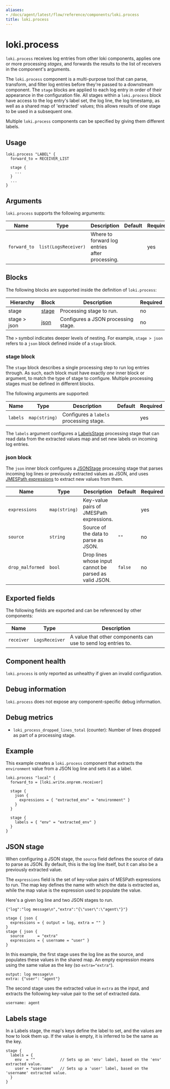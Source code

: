 ```yaml
---
aliases:
- /docs/agent/latest/flow/reference/components/loki.process
title: loki.process
---
```


# loki.process

`loki.process` receives log entries from other loki components, applies one or
more processing _stages_, and forwards the results to the list of receivers
in the component's arguments.

The `loki.process` component is a multi-purpose tool that can parse, transform,
and filter log entries before they're passed to a downstream component. The
`stage` blocks are applied to each log entry in order of their appearance in
the configuration file. All stages within a `loki.process` block have access to
the log entry's label set, the log line, the log timestamp, as well as a shared
map of 'extracted' values; this allows results of one stage to be used in a
subsequent one.

Multiple `loki.process` components can be specified by giving them
different labels.

## Usage

```river
loki.process "LABEL" {
  forward_to = RECEIVER_LIST

  stage {
    ...
  }
  ...
}
```

## Arguments

`loki.process` supports the following arguments:

Name              | Type                 | Description                                      | Default | Required
----------------- | -------------------- | ------------------------------------------------ | ------- | --------
`forward_to`      | `list(LogsReceiver)` | Where to forward log entries after processing. | | yes

## Blocks

The following blocks are supported inside the definition of `loki.process`:

Hierarchy    | Block | Description | Required
---------    | ----- | ----------- | --------
stage        | [stage][] | Processing stage to run. | no
stage > json | [json][]  | Configures a JSON processing stage.  | no

The `>` symbol indicates deeper levels of nesting. For example, `stage > json`
refers to a `json` block defined inside of a `stage` block.

[stage]: #stage-block
[json]: #json-block

### stage block

The `stage` block describes a single processing step to run log entries
through. As such, each block must have exactly _one_ inner block or argument,
to match the type of stage to configure. Multiple processing stages must be
defined in different blocks.

The following arguments are supported:

Name                  | Type          | Description                               | Default        | Required
--------------------- | --------------| ----------------------------------------- | -------------- | --------
`labels`              | `map(string)` | Configures a `labels` processing stage.   |                | yes


The `labels` argument configures a [LabelsStage][] processing stage that can read data
from the extracted values map and set new labels on incoming log entries.

[LabelsStage]: #labels-stage


### json block

The `json` inner block configures a [JSONStage][] processing stage that parses incoming
log lines or previously extracted values as JSON, and uses
[JMESPath expressions](https://jmespath.org/tutorial.html) to extract new
values from them.

Name             | Type          | Description | Default | Required
---------------- | ------------- | ----------- | ------- | --------
`expressions`    | `map(string)` | Key-value pairs of JMESPath expressions. | | yes
`source`         | `string`      | Source of the data to parse as JSON. | `""` | no
`drop_malformed` | `bool`        | Drop lines whose input cannot be parsed as valid JSON.| `false` | no

[JSONStage]: #json-stage



## Exported fields

The following fields are exported and can be referenced by other components:

Name | Type | Description
---- | ---- | -----------
`receiver` | `LogsReceiver` | A value that other components can use to send log entries to.

## Component health

`loki.process` is only reported as unhealthy if given an invalid
configuration.

## Debug information

`loki.process` does not expose any component-specific debug
information.

## Debug metrics
* `loki_process_dropped_lines_total` (counter): Number of lines dropped as part of a processing stage.

## Example

This example creates a `loki.process` component that extracts the `environment`
value from a JSON log line and sets it as a label.
```river
loki.process "local" {
  forward_to = [loki.write.onprem.receiver]

  stage {
    json {
      expressions = { "extracted_env" = "environment" }
    }
  }

  stage {
    labels = { "env" = "extracted_env" }
  }
}
```

## JSON stage
When configuring a JSON stage, the `source` field defines the source of data to
parse as JSON. By default, this is the log line itself, but it can also be a
previously extracted value.

The `expressions` field is the set of key-value pairs of MESPath expressions to
run. The map key defines the name with which the data is extracted as, while
the map value is the expression used to populate the value.

<!-- TODO(@tpaschalis) Should we move this example here to a different tutorial?
I don't feel the fields are enough for someone to understand what the processing
stage is doing -->

Here's a given log line and two JSON stages to run.

```river
{"log":"log message\n","extra":"{\"user\":\"agent\"}"}

stage { json {
  expressions = { output = log, extra = "" }
}
stage { json {
  source      = "extra"
  expressions = { username = "user" }
}
```

In this example, the first stage uses the log line as the source, and populates
these values in the shared map. An empty expression means using the same value
as the key (so `extra="extra"`).
```
output: log message\n
extra: {"user": "agent"}
```

The second stage uses the extracted value in `extra` as the input, and extracts
the following key-value pair to the set of extracted data.
```
username: agent
```

## Labels stage
In a Labels stage, the map's keys define the label to set, and the values are
how to look them up.  If the value is empty, it is inferred to be the same as
the key.

```river
stage {
  labels = {
    env  = ""           // Sets up an 'env' label, based on the 'env' extracted value.
    user = "username"   // Sets up a 'user' label, based on the 'username' extracted value.
  }
}
```
